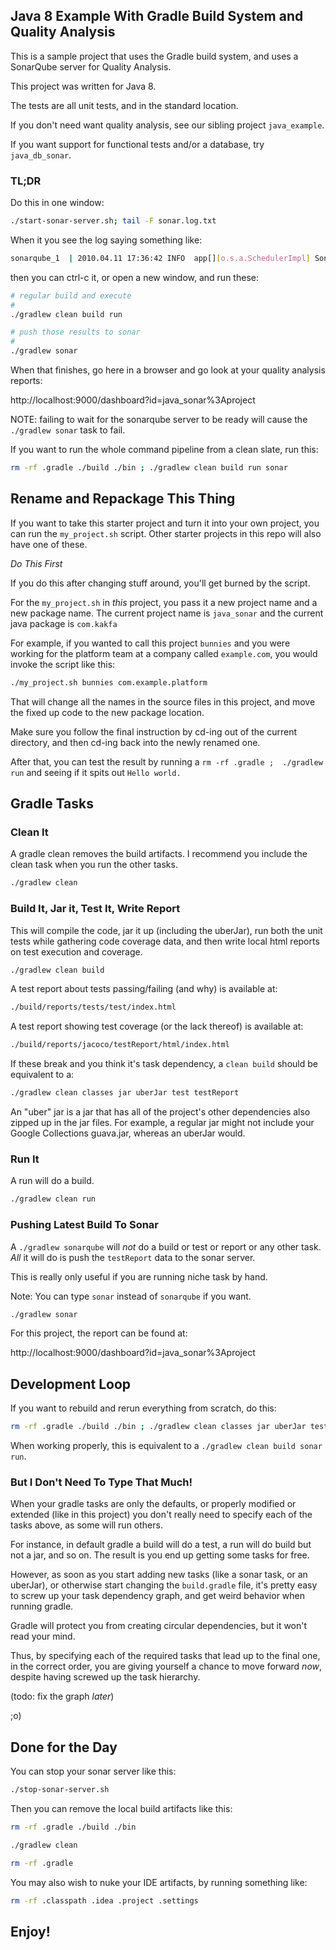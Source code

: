 ## Java 8 Example With Gradle Build System and Quality Analysis

This is a sample project that uses the Gradle build system,
and uses a SonarQube server for Quality Analysis.

This project was written for Java 8.

The tests are all unit tests, and in the standard location.

If you don't need want quality analysis, see our sibling project `java_example`. 

If you want support for functional tests and/or a database, try `java_db_sonar`.


### TL;DR

Do this in one window:

```bash
./start-sonar-server.sh; tail -F sonar.log.txt
```

When it you see the log saying something like:

```bash
sonarqube_1  | 2010.04.11 17:36:42 INFO  app[][o.s.a.SchedulerImpl] SonarQube is up
```

then you can ctrl-c it, or open a new window, and run these:

```bash
# regular build and execute
#
./gradlew clean build run
```

```bash
# push those results to sonar
#
./gradlew sonar
```

When that finishes, go here in a browser and go look at
your quality analysis reports:

  http://localhost:9000/dashboard?id=java_sonar%3Aproject


NOTE: failing to wait for the sonarqube server to be ready will cause the `./gradlew sonar` task to fail.


If you want to run the whole command pipeline from a clean slate, run this:

```bash
rm -rf .gradle ./build ./bin ; ./gradlew clean build run sonar
```


## Rename and Repackage This Thing

If you want to take this starter project and turn it into your own project,
you can run the `my_project.sh` script. Other starter projects in this repo
will also have one of these.

*Do This First*

If you do this after changing stuff around, you'll get burned by the script.

For the `my_project.sh` in _this_ project, you pass it a new project name and
a new package name. The current project name is `java_sonar` and the current
java package is `com.kakfa`

For example, if you wanted to call this project `bunnies` and you were working for
the platform team at a company called `example.com`, you would invoke the script
like this:

```bash
./my_project.sh bunnies com.example.platform
```

That will change all the names in the source files in this project,
and move the fixed up code to the new package location.

Make sure you follow the final instruction by cd-ing out of the current directory,
and then cd-ing back into the newly renamed one.

After that, you can test the result by running a `rm -rf .gradle ;  ./gradlew run`
and seeing if it spits out `Hello world.`


## Gradle Tasks

### Clean It

A gradle clean removes the build artifacts.
I recommend you include the clean task when
you run the other tasks.

```bash
./gradlew clean
```


### Build It, Jar it, Test It, Write Report

This will compile the code, jar it up (including the uberJar),
run both the unit tests while gathering code coverage data,
and then write local html reports on test execution and coverage.

```bash
./gradlew clean build
```

A test report about tests passing/failing (and why) is available at:

```bash
./build/reports/tests/test/index.html
```

A test report showing test coverage (or the lack thereof) is available at:

```bash
./build/reports/jacoco/testReport/html/index.html
```

If these break and you think it's task dependency,
a `clean build` should be equivalent to a:

```bash
./gradlew clean classes jar uberJar test testReport
```

An "uber" jar is a jar that has all of the project's other dependencies
also zipped up in the jar files. For example, a regular jar might not
include your Google Collections guava.jar, whereas an uberJar would.


### Run It

A run will do a build.

```bash
./gradlew clean run
```


### Pushing Latest Build To Sonar

A `./gradlew sonarqube` will *not* do a build or test or report or any other task.
*All* it will do is push the `testReport` data to the sonar server.

This is really only useful if you are running niche task by hand.

Note: You can type `sonar` instead of `sonarqube` if you want.

```bash
./gradlew sonar
```

For this project, the report can be found at:

  http://localhost:9000/dashboard?id=java_sonar%3Aproject


## Development Loop

If you want to rebuild and rerun everything from scratch, do this:

```bash
rm -rf .gradle ./build ./bin ; ./gradlew clean classes jar uberJar test testReport sonarqube run
```

When working properly, this is equivalent to a `./gradlew clean build sonar run`.


### But I Don't Need To Type That Much!

When your gradle tasks are only the defaults, or properly modified or extended
(like in this project) you don't really need to specify each of the tasks above,
as some will run others.

For instance, in default gradle a build will do a test, a run will do build
but not a jar, and so on. The result is you end up getting some tasks for free.

However, as soon as you start adding new tasks (like a sonar task, or an uberJar),
or otherwise start changing the `build.gradle` file, it's pretty easy to screw up
your task dependency graph, and get weird behavior when running gradle.

Gradle will protect you from creating circular dependencies, but it won't read your mind.

Thus, by specifying each of the required tasks that lead up to the final one, 
in the correct order, you are giving yourself a chance to move forward _now_,
despite having screwed up the task hierarchy.

(todo: fix the graph _later_)

;o)


## Done for the Day

You can stop your sonar server like this:
```bash
./stop-sonar-server.sh
```

Then you can remove the local build artifacts like this:
```bash
rm -rf .gradle ./build ./bin

./gradlew clean

rm -rf .gradle
```

You may also wish to nuke your IDE artifacts, by running something like:
```bash
rm -rf .classpath .idea .project .settings
```


## Enjoy!
